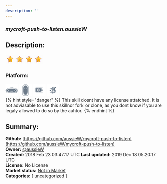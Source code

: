 ```yaml
---
description: ''
---
```


### _mycroft-push-to-listen.aussieW_  
## Description:  
  
  
![](../.gitbook/assets/star.png)![](../.gitbook/assets/star.png)![](../.gitbook/assets/star.png)![](../.gitbook/assets/star.png)  
  
### Platform:  
 ![Mark I](../.gitbook/assets/mark-1-icon.png)  ![Mark II](../.gitbook/assets/mark-2-icon.png)  ![Picroft](../.gitbook/assets/picroft-icon.png)  ![plasmoid](../.gitbook/assets/kde.png)   
{% hint style="danger" %}
This skill dosnt have any license attatched. It is not adviasable to use this skillnor fork or clone, as you dont know if you are legaly allowed to do so by the auhtor.
{% endhint %}
  
## Summary:  
**Github:** [https://github.com/aussieW/mycroft-push-to-listen](https://github.com/aussieW/mycroft-push-to-listen)  
**Owner:** [@aussieW](https://github.com/aussieW)  
**Created:** 2018 Feb 23 03:47:17 UTC  **Last updated:** 2019 Dec 18 05:20:17 UTC  
**License:** No License  
**Market status:** [Not in Market](https://market.mycroft.ai/skill/)  
**Categories:** [ uncategorized ]   
